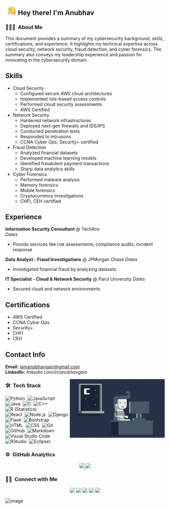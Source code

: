 <img alt="Night Coding" src="./assets/Hand%20Wave.gif" width='40' align="left"/><h2>Hey there! I'm Anubhav</h2>

<!-- ## 👋 &nbsp;Hey there! I'm Anubhav Gain -->

### 👨🏻‍💻 &nbsp;About Me

This document provides a summary of my cybersecurity background, skills, certifications, and experience. It highlights my technical expertise across cloud security, network security, fraud detection, and cyber forensics. The summary also conveys my leadership experience and passion for innovating in the cybersecurity domain.

## Skills

- Cloud Security
    - Configured secure AWS cloud architectures
    - Implemented role-based access controls
    - Performed cloud security assessments
    - AWS Certified
- Network Security 
    - Hardened network infrastructures
    - Deployed next-gen firewalls and IDS/IPS
    - Conducted penetration tests
    - Responded to intrusions
    - CCNA Cyber Ops, Security+ certified
- Fraud Detection
    - Analyzed financial datasets 
    - Developed machine learning models
    - Identified fraudulent payment transactions
    - Sharp data analytics skills
- Cyber Forensics
    - Performed malware analysis
    - Memory forensics
    - Mobile forensics
    - Cryptocurrency investigations
    - CHFI, CEH certified

## Experience

**Information Security Consultant** @ TechAnv  
*Dates*
- Provide services like risk assessments, compliance audits, incident response

**Data Analyst - Fraud Investigations** @ JPMorgan Chase 
*Dates* 
- Investigated financial fraud by analyzing datasets

**IT Specialist - Cloud & Network Security** @ Parul University
*Dates*
- Secured cloud and network environments

## Certifications

- AWS Certified 
- CCNA Cyber Ops
- Security+
- CHFI
- CEH

## Contact Info

**Email:** iamanubhavgain@gmail.com  
**LinkedIn:** *linkedin.com/in/anubhavgain*

<img alt="Night Coding" src="./assets/Night-Coding.gif" align="right"/>

### 🛠 &nbsp;Tech Stack

![Python](https://img.shields.io/badge/-Python-05122A?style=flat&logo=python)&nbsp;
![JavaScript](https://img.shields.io/badge/-JavaScript-05122A?style=flat&logo=javascript)&nbsp;
![Java](https://img.shields.io/badge/-Java-05122A?style=flat&logo=Java&logoColor=FFA518)&nbsp;
![C](https://img.shields.io/badge/-C-05122A?style=flat&logo=C&logoColor=A8B9CC)&nbsp;
![C++](https://img.shields.io/badge/-C++-05122A?style=flat&logo=C%2B%2B&logoColor=00599C)&nbsp;
![R (Statistics)](https://img.shields.io/badge/-R-05122A?style=flat&logo=R&logoColor=276DC3)\
![React](https://img.shields.io/badge/-React-05122A?style=flat&logo=react)&nbsp;
![Node.js](https://img.shields.io/badge/-Node.js-05122A?style=flat&logo=node.js)&nbsp;
![Django](https://img.shields.io/badge/-Django-05122A?style=flat&logo=django&logoColor=092E20)&nbsp;
![Flask](https://img.shields.io/badge/-Flask-05122A?style=flat&logo=flask)&nbsp;
![Bootstrap](https://img.shields.io/badge/-Bootstrap-05122A?style=flat&logo=bootstrap&logoColor=563D7C)\
![HTML](https://img.shields.io/badge/-HTML-05122A?style=flat&logo=HTML5)&nbsp;
![CSS](https://img.shields.io/badge/-CSS-05122A?style=flat&logo=CSS3&logoColor=1572B6)&nbsp;
![Git](https://img.shields.io/badge/-Git-05122A?style=flat&logo=git)&nbsp;
![GitHub](https://img.shields.io/badge/-GitHub-05122A?style=flat&logo=github)&nbsp;
![Markdown](https://img.shields.io/badge/-Markdown-05122A?style=flat&logo=markdown)\
![Visual Studio Code](https://img.shields.io/badge/-Visual%20Studio%20Code-05122A?style=flat&logo=visual-studio-code&logoColor=007ACC)&nbsp;
![RStudio](https://img.shields.io/badge/-RStudio-05122A?style=flat&logo=rstudio)&nbsp;
![Eclipse](https://img.shields.io/badge/-Eclipse-05122A?style=flat&logo=eclipse-ide&logoColor=2C2255)\


### ⚙️ &nbsp;GitHub Analytics

<p align="center">
<a href="https://github.com/mranv">
  <img height="180em" src="https://github-readme-stats-eight-theta.vercel.app/api?username=mranv&show_icons=true&theme=algolia&include_all_commits=true&count_private=true"/>
  <img height="180em" src="https://github-readme-stats-eight-theta.vercel.app/api/top-langs/?username=mranv&layout=compact&langs_count=8&theme=algolia"/>
</a>
</p>

### 🤝🏻 &nbsp;Connect with Me

<p align="center">
<a href="https://www.techanv.com"><img src="https://img.shields.io/badge/-anubhavin.tech-3423A6?style=flat&logo=Google-Chrome&logoColor=white"/></a>
<a href="https://linkedin.com/in/anubhavgain"><img src="https://img.shields.io/badge/-Anubhav%20Gain-0077B5?style=flat&logo=Linkedin&logoColor=white"/></a>
<a href="mailto:iamanubhavgain@gmail.com"><img src="https://img.shields.io/badge/-iamanubhavgain@gmail.com-D14836?style=flat&logo=Gmail&logoColor=white"/></a>
<a href="https://instagram.com/mr.anv"><img src="https://img.shields.io/badge/-@mr.anv-E4405F?style=flat&logo=Instagram&logoColor=white"/></a>
<a href="https://www.facebook.com/mr.anv.1"><img src="https://img.shields.io/badge/-@Anubhav-1877F2?style=flat&logo=Facebook&logoColor=white"/></a>
</p>

![image](https://cyberdefenders-storage.s3.me-central-1.amazonaws.com/profile-badges/mranv.png)
